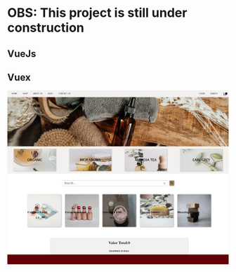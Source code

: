 # OBS: This project is still under construction

## VueJs 
## Vuex
 ![](https://github.com/KarinaScalabrini/ecommerce/blob/master/page.png)
